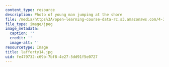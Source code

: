 ```yaml
---
content_type: resource
description: Photo of young man jumping at the shore
file: /media/https%3A/open-learning-course-data-rc.s3.amazonaws.com/4-341-introduction-to-photography-fall-2002/fe479732c69b7bf84e275dd91f5e0727_lafferty14.jpg
file_type: image/jpeg
image_metadata:
  caption: ''
  credit: ''
  image-alt: ''
resourcetype: Image
title: lafferty14.jpg
uid: fe479732-c69b-7bf8-4e27-5dd91f5e0727
---
```

